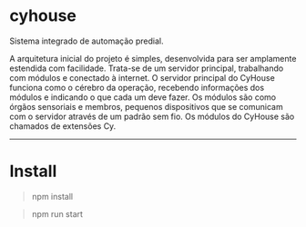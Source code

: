 cyhouse
=======

Sistema integrado de automação predial.

A arquitetura inicial do projeto é simples, desenvolvida para ser amplamente estendida com facilidade. Trata-se de um servidor principal, trabalhando com módulos e conectado à internet. O servidor principal do CyHouse funciona como o cérebro da operação, recebendo informações dos módulos e indicando o que cada um deve fazer. Os módulos são como órgãos sensoriais e membros, pequenos dispositivos que se comunicam com o servidor através de um padrão sem fio. Os módulos do CyHouse são chamados de extensões Cy.

--------------------

Install
===

> npm install

> npm run start
